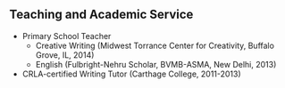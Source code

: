 ## Teaching and Academic Service

* Primary School Teacher
  - Creative Writing (Midwest Torrance Center for Creativity, Buffalo Grove, IL, 2014)
  - English (Fulbright-Nehru Scholar, BVMB-ASMA, New Delhi, 2013)
* CRLA-certified Writing Tutor (Carthage College, 2011-2013)
